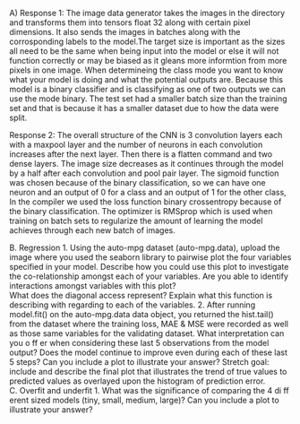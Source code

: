 A)
Response 1: The image data generator takes the images in the directory and transforms them into tensors 
float 32 along with certain pixel dimensions. It also sends the images in batches along with the corrosponding
labels to the model.The target size is important as the sizes all need to be the same when being input into the 
model or else it will not function correctly or may be biased as it gleans more informtion from more pixels in one image.
When determineing the class mode you want to know what your model is doing and what the potential outputs are.
Because this model is a binary classifier and is classifying as one of two outputs we can use the mode binary.
The test set had a smaller batch size than the training set and that is because it has a smaller dataset due to
how the data were split.

Response 2: The overall structure of the CNN is 3 convolution layers each with a maxpool layer and the 
number of neurons in each convolution increases after the next layer. Then there is a flatten command and two dense layers. 
The image size decreases as it continues through the model by a half after each convolution and pool pair layer.
The sigmoid function was chosen because of the binary classification, so we can have one neuron and an output of 0 for 
a class and an output of 1 for the other class, In the compiler we used the loss function binary crossentropy because of the 
binary classification. The optimizer is RMSprop which is used when training on batch sets to regularize the amount of learning
the model achieves through each new batch of images.

B.
Regression
1.
Using the auto-mpg dataset (auto-mpg.data), upload the image where you used the 
seaborn library to pairwise plot the four variables specified in your model.  Describe 
how you could use this plot to investigate the co-relationship amongst each of your 
variables.  Are you able to identify interactions amongst variables with this plot?  
What does the diagonal access represent?  Explain what this function is describing 
with regarding to each of the variables.
2.
After running 
model.fit()
 on the auto-mpg.data data object, you returned the 
hist.tail()
 from the dataset where the training loss, MAE & MSE were recorded as 
well as those same variables for the validating dataset.  What interpretation can you 
o
ff
er when considering these last 5 observations from the model output?  Does the 
model continue to improve even during each of these last 5 steps?  Can you include 
a plot to illustrate your answer?  Stretch goal: include and describe the final plot that 
illustrates the trend of true values to predicted values as overlayed upon the 
histogram of prediction error.  
C.
Overfit and underfit
1.
What was the significance of comparing the 4 di
ff
erent sized models (tiny, small, 
medium, large)?  Can you include a plot to illustrate your answer?
